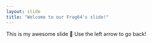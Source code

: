 ```yaml
---
layout: slide
title: "Welcome to our Frag64's slide!"
---
```

This is my awesome slide 🎉
Use the left arrow to go back!

